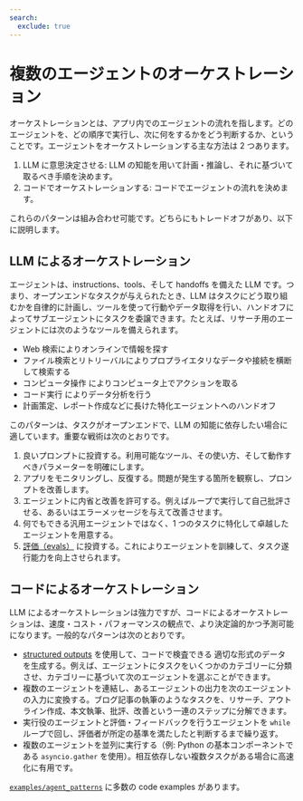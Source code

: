 ```yaml
---
search:
  exclude: true
---
```

# 複数のエージェントのオーケストレーション

オーケストレーションとは、アプリ内でのエージェントの流れを指します。どのエージェントを、どの順序で実行し、次に何をするかをどう判断するか、ということです。エージェントをオーケストレーションする主な方法は 2 つあります。

1. LLM に意思決定させる: LLM の知能を用いて計画・推論し、それに基づいて取るべき手順を決めます。
2. コードでオーケストレーションする: コードでエージェントの流れを決めます。

これらのパターンは組み合わせ可能です。どちらにもトレードオフがあり、以下に説明します。

## LLM によるオーケストレーション

エージェントは、instructions、tools、そして handoffs を備えた LLM です。つまり、オープンエンドなタスクが与えられたとき、LLM はタスクにどう取り組むかを自律的に計画し、ツールを使って行動やデータ取得を行い、ハンドオフによってサブエージェントにタスクを委譲できます。たとえば、リサーチ用のエージェントには次のようなツールを備えられます。

- Web 検索によりオンラインで情報を探す
- ファイル検索とリトリーバルによりプロプライエタリなデータや接続を横断して検索する
- コンピュータ操作 によりコンピュータ上でアクションを取る
- コード実行 によりデータ分析を行う
- 計画策定、レポート作成などに長けた特化エージェントへのハンドオフ

このパターンは、タスクがオープンエンドで、LLM の知能に依存したい場合に適しています。重要な戦術は次のとおりです。

1. 良いプロンプトに投資する。利用可能なツール、その使い方、そして動作すべきパラメーターを明確にします。
2. アプリをモニタリングし、反復する。問題が発生する箇所を観察し、プロンプトを改善します。
3. エージェントに内省と改善を許可する。例えばループで実行して自己批評させる、あるいはエラーメッセージを与えて改善させます。
4. 何でもできる汎用エージェントではなく、1 つのタスクに特化して卓越したエージェントを用意する。
5. [評価（evals）](https://platform.openai.com/docs/guides/evals) に投資する。これによりエージェントを訓練して、タスク遂行能力を向上させられます。

## コードによるオーケストレーション

LLM によるオーケストレーションは強力ですが、コードによるオーケストレーションは、速度・コスト・パフォーマンスの観点で、より決定論的かつ予測可能になります。一般的なパターンは次のとおりです。

- [structured outputs](https://platform.openai.com/docs/guides/structured-outputs) を使用して、コードで検査できる 適切な形式のデータ を生成する。例えば、エージェントにタスクをいくつかのカテゴリーに分類させ、カテゴリーに基づいて次のエージェントを選ぶことができます。
- 複数のエージェントを連結し、あるエージェントの出力を次のエージェントの入力に変換する。ブログ記事の執筆のようなタスクを、リサーチ、アウトライン作成、本文執筆、批評、改善という一連のステップに分解できます。
- 実行役のエージェントと評価・フィードバックを行うエージェントを `while` ループで回し、評価者が所定の基準を満たしたと判断するまで繰り返す。
- 複数のエージェントを並列に実行する（例: Python の基本コンポーネントである `asyncio.gather` を使用）。相互依存しない複数タスクがある場合に高速化に有用です。

[`examples/agent_patterns`](https://github.com/openai/openai-agents-python/tree/main/examples/agent_patterns) に多数の code examples があります。
